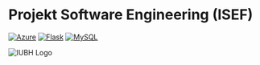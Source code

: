 # Projekt Software Engineering (ISEF)

[![Azure](https://badgen.net/badge/icon/Azure?icon=https://simpleicons.now.sh/microsoftazure&label&color=blue)](https://azure.microsoft.com)
[![Flask](https://badgen.net/badge/icon/Flask?icon=https://simpleicons.now.sh/flask&label&color=blue)](https://palletsprojects.com/p/flask/)
[![MySQL](https://badgen.net/badge/icon/MySQL?icon=https://simpleicons.now.sh/mysql&label&color=blue)](https://www.mysql.com/)

![IUBH Logo](https://iubh-fernstudium.de/wp-content/uploads/2018/02/Logo_FS_RGB_rect_DE.svg)
